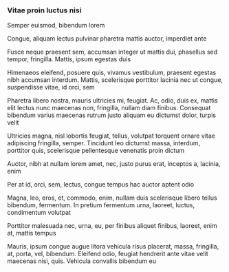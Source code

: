 ### Vitae proin luctus nisi

Semper euismod, bibendum lorem

Congue, aliquam lectus pulvinar pharetra mattis auctor, imperdiet ante

Fusce neque praesent sem, accumsan integer ut mattis dui, phasellus sed tempor, fringilla. Mattis, ipsum egestas duis

Himenaeos eleifend, posuere quis, vivamus vestibulum, praesent egestas nibh accumsan interdum. Mattis, scelerisque porttitor lacinia nec ut congue, suspendisse vitae, id orci, sem

Pharetra libero nostra, mauris ultricies mi, feugiat. Ac, odio, duis ex, mattis elit lectus nunc maecenas non, fringilla, nullam diam finibus. Consequat bibendum varius maecenas rutrum justo aliquam eu dictumst dolor, turpis velit

Ultricies magna, nisl lobortis feugiat, tellus, volutpat torquent ornare vitae adipiscing fringilla, semper. Tincidunt leo dictumst massa, interdum, porttitor quis, scelerisque pellentesque venenatis proin dictum

Auctor, nibh at nullam lorem amet, nec, justo purus erat, inceptos a, lacinia, enim

Per at id, orci, sem, lectus, congue tempus hac auctor aptent odio

Magna, leo, eros, et, commodo, enim, nullam duis scelerisque libero tellus bibendum, fermentum. In pretium fermentum urna, laoreet, luctus, condimentum volutpat

Porttitor malesuada nec, urna, eu, per finibus aliquet finibus, laoreet, enim at, mattis tempus

Mauris, ipsum congue augue litora vehicula risus placerat, massa, fringilla, at, porta, vel, bibendum. Eleifend odio, feugiat hendrerit ante vitae velit maecenas nisi, quis. Vehicula convallis bibendum eu


